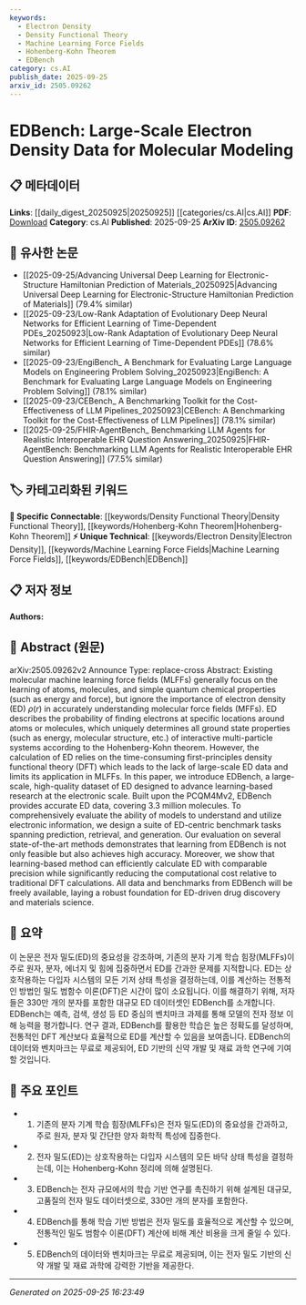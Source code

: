 ```yaml
---
keywords:
  - Electron Density
  - Density Functional Theory
  - Machine Learning Force Fields
  - Hohenberg-Kohn Theorem
  - EDBench
category: cs.AI
publish_date: 2025-09-25
arxiv_id: 2505.09262
---
```


<!-- KEYWORD_LINKING_METADATA:
{
  "processed_timestamp": "2025-09-25T16:23:49.348613",
  "vocabulary_version": "1.0",
  "selected_keywords": [
    "Electron Density",
    "Density Functional Theory",
    "Machine Learning Force Fields",
    "Hohenberg-Kohn Theorem",
    "EDBench"
  ],
  "rejected_keywords": [],
  "similarity_scores": {
    "Electron Density": 0.8,
    "Density Functional Theory": 0.79,
    "Machine Learning Force Fields": 0.77,
    "Hohenberg-Kohn Theorem": 0.73,
    "EDBench": 0.82
  },
  "extraction_method": "AI_prompt_based",
  "budget_applied": true,
  "candidates_json": {
    "candidates": [
      {
        "surface": "Electron Density",
        "canonical": "Electron Density",
        "aliases": [
          "ED",
          "electron density"
        ],
        "category": "unique_technical",
        "rationale": "Electron Density is central to the paper's focus and provides a unique technical concept for linking molecular modeling research.",
        "novelty_score": 0.75,
        "connectivity_score": 0.65,
        "specificity_score": 0.85,
        "link_intent_score": 0.8
      },
      {
        "surface": "Density Functional Theory",
        "canonical": "Density Functional Theory",
        "aliases": [
          "DFT"
        ],
        "category": "specific_connectable",
        "rationale": "Density Functional Theory is a foundational concept in calculating electron density, crucial for linking to quantum chemistry.",
        "novelty_score": 0.55,
        "connectivity_score": 0.78,
        "specificity_score": 0.82,
        "link_intent_score": 0.79
      },
      {
        "surface": "Machine Learning Force Fields",
        "canonical": "Machine Learning Force Fields",
        "aliases": [
          "MLFFs"
        ],
        "category": "unique_technical",
        "rationale": "Machine Learning Force Fields represent a novel application of machine learning in molecular modeling, enhancing connectivity with computational chemistry.",
        "novelty_score": 0.7,
        "connectivity_score": 0.72,
        "specificity_score": 0.8,
        "link_intent_score": 0.77
      },
      {
        "surface": "Hohenberg-Kohn theorem",
        "canonical": "Hohenberg-Kohn Theorem",
        "aliases": [
          "Hohenberg-Kohn"
        ],
        "category": "specific_connectable",
        "rationale": "The Hohenberg-Kohn theorem underpins the theoretical framework for electron density, linking to quantum mechanics.",
        "novelty_score": 0.6,
        "connectivity_score": 0.75,
        "specificity_score": 0.78,
        "link_intent_score": 0.73
      },
      {
        "surface": "EDBench",
        "canonical": "EDBench",
        "aliases": [
          "EDBench dataset"
        ],
        "category": "unique_technical",
        "rationale": "EDBench is a newly introduced dataset, pivotal for advancing electron density research and linking to data-driven molecular studies.",
        "novelty_score": 0.8,
        "connectivity_score": 0.68,
        "specificity_score": 0.85,
        "link_intent_score": 0.82
      }
    ],
    "ban_list_suggestions": [
      "molecular force fields",
      "energy",
      "molecular structure"
    ]
  },
  "decisions": [
    {
      "candidate_surface": "Electron Density",
      "resolved_canonical": "Electron Density",
      "decision": "linked",
      "scores": {
        "novelty": 0.75,
        "connectivity": 0.65,
        "specificity": 0.85,
        "link_intent": 0.8
      }
    },
    {
      "candidate_surface": "Density Functional Theory",
      "resolved_canonical": "Density Functional Theory",
      "decision": "linked",
      "scores": {
        "novelty": 0.55,
        "connectivity": 0.78,
        "specificity": 0.82,
        "link_intent": 0.79
      }
    },
    {
      "candidate_surface": "Machine Learning Force Fields",
      "resolved_canonical": "Machine Learning Force Fields",
      "decision": "linked",
      "scores": {
        "novelty": 0.7,
        "connectivity": 0.72,
        "specificity": 0.8,
        "link_intent": 0.77
      }
    },
    {
      "candidate_surface": "Hohenberg-Kohn theorem",
      "resolved_canonical": "Hohenberg-Kohn Theorem",
      "decision": "linked",
      "scores": {
        "novelty": 0.6,
        "connectivity": 0.75,
        "specificity": 0.78,
        "link_intent": 0.73
      }
    },
    {
      "candidate_surface": "EDBench",
      "resolved_canonical": "EDBench",
      "decision": "linked",
      "scores": {
        "novelty": 0.8,
        "connectivity": 0.68,
        "specificity": 0.85,
        "link_intent": 0.82
      }
    }
  ]
}
-->

# EDBench: Large-Scale Electron Density Data for Molecular Modeling

## 📋 메타데이터

**Links**: [[daily_digest_20250925|20250925]] [[categories/cs.AI|cs.AI]]
**PDF**: [Download](https://arxiv.org/pdf/2505.09262.pdf)
**Category**: cs.AI
**Published**: 2025-09-25
**ArXiv ID**: [2505.09262](https://arxiv.org/abs/2505.09262)

## 🔗 유사한 논문
- [[2025-09-25/Advancing Universal Deep Learning for Electronic-Structure Hamiltonian Prediction of Materials_20250925|Advancing Universal Deep Learning for Electronic-Structure Hamiltonian Prediction of Materials]] (79.4% similar)
- [[2025-09-23/Low-Rank Adaptation of Evolutionary Deep Neural Networks for Efficient Learning of Time-Dependent PDEs_20250923|Low-Rank Adaptation of Evolutionary Deep Neural Networks for Efficient Learning of Time-Dependent PDEs]] (78.6% similar)
- [[2025-09-23/EngiBench_ A Benchmark for Evaluating Large Language Models on Engineering Problem Solving_20250923|EngiBench: A Benchmark for Evaluating Large Language Models on Engineering Problem Solving]] (78.1% similar)
- [[2025-09-23/CEBench_ A Benchmarking Toolkit for the Cost-Effectiveness of LLM Pipelines_20250923|CEBench: A Benchmarking Toolkit for the Cost-Effectiveness of LLM Pipelines]] (78.1% similar)
- [[2025-09-25/FHIR-AgentBench_ Benchmarking LLM Agents for Realistic Interoperable EHR Question Answering_20250925|FHIR-AgentBench: Benchmarking LLM Agents for Realistic Interoperable EHR Question Answering]] (77.5% similar)

## 🏷️ 카테고리화된 키워드
**🔗 Specific Connectable**: [[keywords/Density Functional Theory|Density Functional Theory]], [[keywords/Hohenberg-Kohn Theorem|Hohenberg-Kohn Theorem]]
**⚡ Unique Technical**: [[keywords/Electron Density|Electron Density]], [[keywords/Machine Learning Force Fields|Machine Learning Force Fields]], [[keywords/EDBench|EDBench]]

## 📋 저자 정보

**Authors:** 

## 📄 Abstract (원문)

arXiv:2505.09262v2 Announce Type: replace-cross 
Abstract: Existing molecular machine learning force fields (MLFFs) generally focus on the learning of atoms, molecules, and simple quantum chemical properties (such as energy and force), but ignore the importance of electron density (ED) $\rho(r)$ in accurately understanding molecular force fields (MFFs). ED describes the probability of finding electrons at specific locations around atoms or molecules, which uniquely determines all ground state properties (such as energy, molecular structure, etc.) of interactive multi-particle systems according to the Hohenberg-Kohn theorem. However, the calculation of ED relies on the time-consuming first-principles density functional theory (DFT) which leads to the lack of large-scale ED data and limits its application in MLFFs. In this paper, we introduce EDBench, a large-scale, high-quality dataset of ED designed to advance learning-based research at the electronic scale. Built upon the PCQM4Mv2, EDBench provides accurate ED data, covering 3.3 million molecules. To comprehensively evaluate the ability of models to understand and utilize electronic information, we design a suite of ED-centric benchmark tasks spanning prediction, retrieval, and generation. Our evaluation on several state-of-the-art methods demonstrates that learning from EDBench is not only feasible but also achieves high accuracy. Moreover, we show that learning-based method can efficiently calculate ED with comparable precision while significantly reducing the computational cost relative to traditional DFT calculations. All data and benchmarks from EDBench will be freely available, laying a robust foundation for ED-driven drug discovery and materials science.

## 📝 요약

이 논문은 전자 밀도(ED)의 중요성을 강조하며, 기존의 분자 기계 학습 힘장(MLFFs)이 주로 원자, 분자, 에너지 및 힘에 집중하면서 ED를 간과한 문제를 지적합니다. ED는 상호작용하는 다입자 시스템의 모든 기저 상태 특성을 결정하는데, 이를 계산하는 전통적인 방법인 밀도 범함수 이론(DFT)은 시간이 많이 소요됩니다. 이를 해결하기 위해, 저자들은 330만 개의 분자를 포함한 대규모 ED 데이터셋인 EDBench를 소개합니다. EDBench는 예측, 검색, 생성 등 ED 중심의 벤치마크 과제를 통해 모델의 전자 정보 이해 능력을 평가합니다. 연구 결과, EDBench를 활용한 학습은 높은 정확도를 달성하며, 전통적인 DFT 계산보다 효율적으로 ED를 계산할 수 있음을 보여줍니다. EDBench의 데이터와 벤치마크는 무료로 제공되어, ED 기반의 신약 개발 및 재료 과학 연구에 기여할 것입니다.

## 🎯 주요 포인트

- 1. 기존의 분자 기계 학습 힘장(MLFFs)은 전자 밀도(ED)의 중요성을 간과하고, 주로 원자, 분자 및 간단한 양자 화학적 특성에 집중한다.
- 2. 전자 밀도(ED)는 상호작용하는 다입자 시스템의 모든 바닥 상태 특성을 결정하는데, 이는 Hohenberg-Kohn 정리에 의해 설명된다.
- 3. EDBench는 전자 규모에서의 학습 기반 연구를 촉진하기 위해 설계된 대규모, 고품질의 전자 밀도 데이터셋으로, 330만 개의 분자를 포함한다.
- 4. EDBench를 통해 학습 기반 방법은 전자 밀도를 효율적으로 계산할 수 있으며, 전통적인 밀도 범함수 이론(DFT) 계산에 비해 계산 비용을 크게 줄일 수 있다.
- 5. EDBench의 데이터와 벤치마크는 무료로 제공되며, 이는 전자 밀도 기반의 신약 개발 및 재료 과학에 강력한 기반을 제공한다.


---

*Generated on 2025-09-25 16:23:49*
